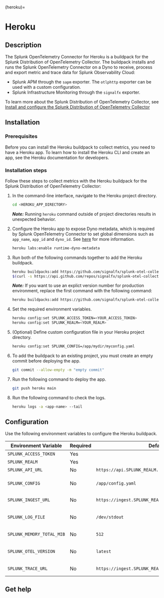 (heroku)=

# Heroku
<meta name="description" content="Documentation on the Heroku integration">

## Description

The Splunk OpenTelemetry Connector for Heroku is a buildpack for the Splunk Distribution of OpenTelemetry Collector. The buildpack installs and runs the Splunk OpenTelemetry Connector on a Dyno to receive, process and export metric and trace data for Splunk Observability Cloud:

* Splunk APM through the `sapm` exporter. The `otlphttp` exporter can be used with a custom configuration. 
* Splunk Infrastructure Monitoring through the `signalfx` exporter.

To learn more about the Splunk Distribution of OpenTelemetry Collector, see [Install and configure the Splunk Distribution of OpenTelemetry Collector](../opentelemetry/opentelemetry.rst)

## Installation

### Prerequisites

Before you can install the Heroku buildpack to collect metrics, you need to have a Heroku app. To learn how to install the Heroku CLI and create an app, see the Heroku documentation for developers.

### Installation steps

Follow these steps to collect metrics with the Heroku buildpack for the Splunk Distribution of OpenTelemetry Collector:

1. In the command-line interface, navigate to the Heroku project directory.

   ``` bash
   cd <HEROKU_APP_DIRECTORY>
   ```
   
   **_Note:_** Running `heroku` command outside of project directories results in unexpected behavior.

2. Configure the Heroku app to expose Dyno metadata, which is required by Splunk OpenTelemetry Connector to set global dimensions such as `app_name`, `app_id` and `dyno_id`. See [here](https://devcenter.heroku.com/articles/dyno-metadata) for more information.
   
   ``` bash
   heroku labs:enable runtime-dyno-metadata
   ```

3. Run both of the following commands together to add the Heroku buildpack.

   ``` bash
   heroku buildpacks:add https://github.com/signalfx/splunk-otel-collector-heroku.git#\
   $(curl -s https://api.github.com/repos/signalfx/splunk-otel-collector-heroku/releases | grep '"tag_name"' | head -n 1 | cut -d'"' -f4)
   ```

   **_Note:_** If you want to use an explict version number for production environment, replace the first command with the following command:
   
   ``` bash
   heroku buildpacks:add https://github.com/signalfx/splunk-otel-collector-heroku.git#<TAG_NAME>
   ```
  
4. Set the required environment variables.
  
   ``` bash
   heroku config:set SPLUNK_ACCESS_TOKEN=<YOUR_ACCESS_TOKEN>
   heroku config:set SPLUNK_REALM=<YOUR_REALM>
   ```

5. (Optional) Define custom configuration file in your Heroku project directory.
   
   ``` bash
   heroku config:set SPLUNK_CONFIG=/app/mydir/myconfig.yaml
   ```

6. To add the buildpack to an existing project, you must create an empty commit before deploying the app.
   
   ``` bash
   git commit --allow-empty -m "empty commit"
   ```
7. Run the following command to deploy the app.

   ``` bash
   git push heroku main
   ```

8. Run the following command to check the logs.

   ``` bash
   heroku logs -a <app-name> --tail
   ```

## Configuration

Use the following environment variables to configure the Heroku buildpack.

| Environment Variable      | Required | Default                                             | Description                                                                                                                |
| ----------------------    | -------- | -------                                             | -------------------------------------------------------------------------                                                  |
| `SPLUNK_ACCESS_TOKEN`     | Yes      |                                                     | [Splunk access token](https://docs.splunk.com/Observability/admin/authentication-tokens/org-tokens.html#admin-org-tokens). |
| `SPLUNK_REALM`            | Yes      |                                                     | [Splunk realm](https://dev.splunk.com/observability/docs/realms_in_endpoints/).                                            |
| `SPLUNK_API_URL`          | No       | `https://api.SPLUNK_REALM.signalfx.com`             | The Splunk API base URL.                                                                                                   |
| `SPLUNK_CONFIG`           | No       | `/app/config.yaml`                                  | The configuration to use. `/app/.splunk/config.yaml` used if default not found.                                            |
| `SPLUNK_INGEST_URL`       | No       | `https://ingest.SPLUNK_REALM.signalfx.com`          | The Splunk Infrastructure Monitoring base URL.                                                                             |
| `SPLUNK_LOG_FILE`         | No       | `/dev/stdout`                                       | Specify location of agent logs. If not specified, logs will go to stdout.                                                  |
| `SPLUNK_MEMORY_TOTAL_MIB` | No       | `512`                                               | Total available memory to agent.                                                                                           |
| `SPLUNK_OTEL_VERSION`     | No       | `latest`                                            | Version of Splunk OTel Connector to use. Defaults to latest.                                                               |
| `SPLUNK_TRACE_URL`        | No       | `https://ingest.SPLUNK_REALM.signalfx.com/v2/trace` | The Splunk APM base URL.                                                                                                   |


## Get help

```{include} /_includes/troubleshooting.md
```
